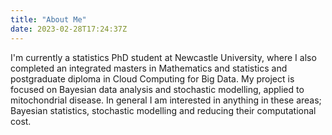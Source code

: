 ```yaml
---
title: "About Me"
date: 2023-02-28T17:24:37Z
---
```


I'm currently a statistics PhD student at Newcastle University, where I also completed an integrated masters in Mathematics and statistics and postgraduate diploma in Cloud Computing for Big Data. My project is focused on Bayesian data analysis and stochastic modelling, applied to mitochondrial disease. In general I am interested in anything in these areas; Bayesian statistics, stochastic modelling and reducing their computational cost.
